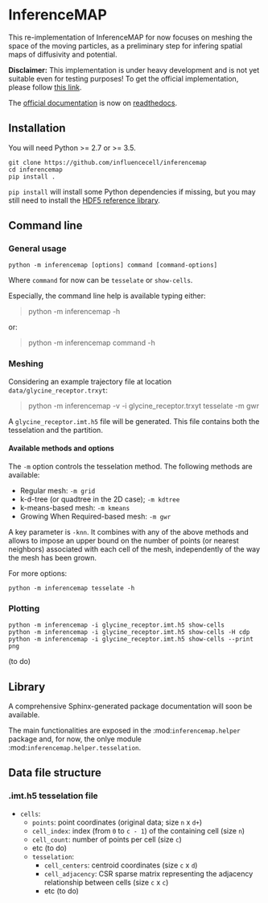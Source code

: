 # InferenceMAP

This re-implementation of InferenceMAP for now focuses on meshing the space of the moving particles, as a preliminary step for infering spatial maps of diffusivity and potential.

**Disclaimer:**
This implementation is under heavy development and is not yet suitable even for testing purposes!
To get the official implementation, please follow [this link](https://research.pasteur.fr/en/software/inferencemap/ "research.pasteur.fr/en/software/inferencemap").

The [official documentation](http://inferencemap.readthedocs.io/en/latest/) is now on [readthedocs](http://inferencemap.readthedocs.io/en/latest/).

## Installation

You will need Python >= 2.7 or >= 3.5.

	git clone https://github.com/influencecell/inferencemap
	cd inferencemap
	pip install .

`pip install` will install some Python dependencies if missing, but you may still need to install the [HDF5 reference library](https://support.hdfgroup.org/downloads/index.html "support.hdfgroup.org/downloads").

## Command line

### General usage

	python -m inferencemap [options] command [command-options]

Where `command` for now can be `tesselate` or `show-cells`.

Especially, the command line help is available typing either:

> python -m inferencemap -h

or:

> python -m inferencemap command -h

### Meshing

Considering an example trajectory file at location `data/glycine_receptor.trxyt`:

> python -m inferencemap -v -i glycine_receptor.trxyt tesselate -m gwr

A `glycine_receptor.imt.h5` file will be generated. This file contains both the tesselation and the partition.

#### Available methods and options
The `-m` option controls the tesselation method. The following methods are available:

* Regular mesh: `-m grid`
* k-d-tree (or quadtree in the 2D case); `-m kdtree`
* k-means-based mesh: `-m kmeans`
* Growing When Required-based mesh: `-m gwr`

A key parameter is `-knn`. It combines with any of the above methods and allows to impose an upper bound on the number of points (or nearest neighbors) associated with each cell of the mesh, independently of the way the mesh has been grown.

For more options:

	python -m inferencemap tesselate -h

### Plotting

	python -m inferencemap -i glycine_receptor.imt.h5 show-cells
	python -m inferencemap -i glycine_receptor.imt.h5 show-cells -H cdp
	python -m inferencemap -i glycine_receptor.imt.h5 show-cells --print png
(to do)


## Library

A comprehensive Sphinx-generated package documentation will soon be available.

The main functionalities are exposed in the :mod:`inferencemap.helper` package and, for now, the onlye module :mod:`inferencemap.helper.tesselation`.


## Data file structure

### .imt.h5 tesselation file

* `cells`:
	* `points`: point coordinates (original data; size `n` x `d+`)
	* `cell_index`: index (from `0` to `c - 1`) of the containing cell (size `n`)
	* `cell_count`: number of points per cell (size `c`)
	* etc (to do)
	* `tesselation`:
		* `cell_centers`: centroid coordinates (size `c` x `d`)
		* `cell_adjacency`: CSR sparse matrix representing the adjacency relationship between cells (size `c` x `c`)
		* etc (to do)

